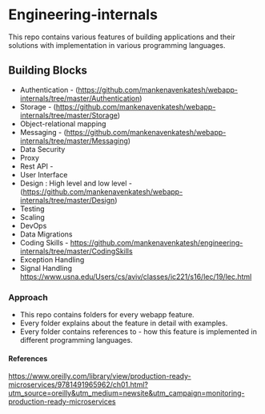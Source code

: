 # Engineering-internals
This repo contains various features of building applications and their solutions with implementation in various programming languages.

## Building Blocks
- Authentication - (https://github.com/mankenavenkatesh/webapp-internals/tree/master/Authentication)
- Storage - (https://github.com/mankenavenkatesh/webapp-internals/tree/master/Storage)
- Object-relational mapping 
- Messaging - (https://github.com/mankenavenkatesh/webapp-internals/tree/master/Messaging)
- Data Security
- Proxy
- Rest API - 
- User Interface
- Design : High level and low level - (https://github.com/mankenavenkatesh/webapp-internals/tree/master/Design)
- Testing
- Scaling
- DevOps
- Data Migrations
- Coding Skills - https://github.com/mankenavenkatesh/engineering-internals/tree/master/CodingSkills
- Exception Handling
- Signal Handling https://www.usna.edu/Users/cs/aviv/classes/ic221/s16/lec/19/lec.html

### Approach
- This repo contains folders for every webapp feature.
- Every folder explains about the feature in detail with examples.
- Every folder contains references to - how this feature is implemented in different programming languages.


#### References
https://www.oreilly.com/library/view/production-ready-microservices/9781491965962/ch01.html?utm_source=oreilly&utm_medium=newsite&utm_campaign=monitoring-production-ready-microservices
